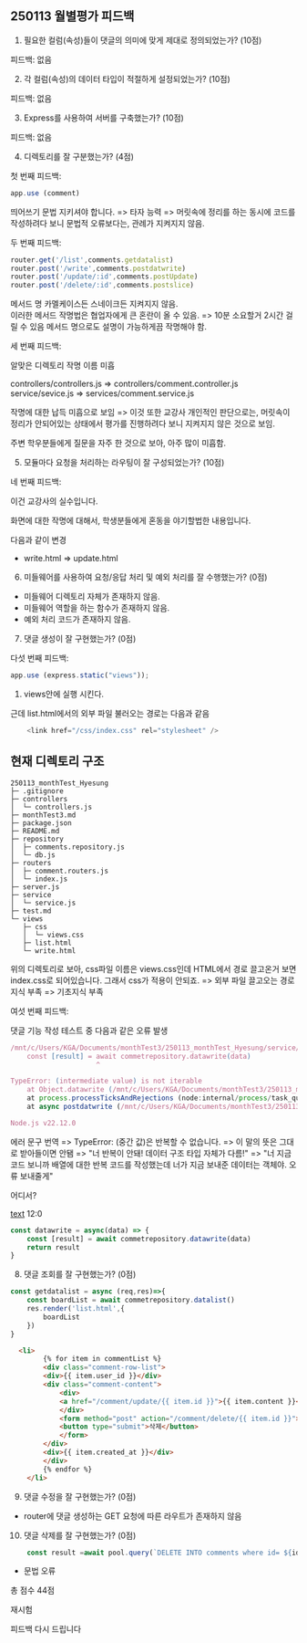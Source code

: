 ## 250113 월별평가 피드백

1. 필요한 컬럼(속성)들이 댓글의 의미에 맞게 제대로 정의되었는가? (10점)

피드백: 없음

2. 각 컬럼(속성)의 데이터 타입이 적절하게 설정되었는가? (10점)

피드백: 없음

3. Express를 사용하여 서버를 구축했는가? (10점)

피드백: 없음

4. 디렉토리를 잘 구분했는가? (4점)

첫 번째 피드백:

```js
app.use (comment)
```

띄어쓰기 문법 지키셔야 합니다.
=> 타자 능력
=> 머릿속에 정리를 하는 동시에 코드를 작성하려다 보니 문법적 오류보다는, 관례가 지켜지지 않음.

두 번째 피드백:

```js
router.get('/list',comments.getdatalist)
router.post('/write',comments.postdatwrite)
router.post('/update/:id',comments.postUpdate)
router.post('/delete/:id',comments.postslice)
```

메서드 명 카멜케이스든 스네이크든 지켜지지 않음.  
이러한 메서드 작명법은 협업자에게 큰 혼란이 올 수 있음.
=> 10분 소요할거 2시간 걸릴 수 있음
메서드 명으로도 설명이 가능하게끔 작명해야 함.  

세 번째 피드백:

알맞은 디렉토리 작명 이름 미흡

controllers/controllers.js => controllers/comment.controller.js
service/sevice.js => services/comment.service.js

작명에 대한 납득 미흡으로 보임 => 이것 또한 교강사 개인적인 판단으로는, 머릿속이
정리가 안되어있는 상태에서 평가를 진행하려다 보니 지켜지지 않은 것으로 보임.

주변 학우분들에게 질문을 자주 한 것으로 보아, 아주 많이 미흡함.

5. 모듈마다 요청을 처리하는 라우팅이 잘 구성되었는가? (10점)

네 번째 피드백:

이건 교강사의 실수입니다.

화면에 대한 작명에 대해서, 학생분들에게 혼동을 야기할법한 내용입니다.

다음과 같이 변경

- write.html => update.html

6. 미들웨어를 사용하여 요청/응답 처리 및 예외 처리를 잘 수행했는가? (0점)

- 미들웨어 디렉토리 자체가 존재하지 않음.
- 미들웨어 역할을 하는 함수가 존재하지 않음.
- 예외 처리 코드가 존재하지 않음.

7. 댓글 생성이 잘 구현했는가? (0점)

다섯 번째 피드백:

```js
app.use (express.static("views"));
```

1. views안에 실행 시킨다.

근데 list.html에서의 외부 파일 불러오는 경로는 다음과 같음

```js
    <link href="/css/index.css" rel="stylesheet" />
```

## 현재 디렉토리 구조

```
250113_monthTest_Hyesung
├─ .gitignore
├─ controllers
│  └─ controllers.js
├─ monthTest3.md
├─ package.json
├─ README.md
├─ repository
│  ├─ comments.repository.js
│  └─ db.js
├─ routers
│  ├─ comment.routers.js
│  └─ index.js
├─ server.js
├─ service
│  └─ service.js
├─ test.md
└─ views
   ├─ css
   │  └─ views.css
   ├─ list.html
   └─ write.html
```

위의 디렉토리로 보아, css파일 이름은 views.css인데 HTML에서 경로 끌고온거 보면
index.css로 되어있습니다. 그래서 css가 적용이 안되죠.
=> 외부 파일 끌고오는 경로 지식 부족 =>  기초지식 부족

여섯 번째 피드백:

댓글 기능 작성 테스트 중 다음과 같은 오류 발생

```js
/mnt/c/Users/KGA/Documents/monthTest3/250113_monthTest_Hyesung/service/service.js:12
    const [result] = await commetrepository.datawrite(data)
                     ^

TypeError: (intermediate value) is not iterable
    at Object.datawrite (/mnt/c/Users/KGA/Documents/monthTest3/250113_monthTest_Hyesung/service/service.js:12:22)
    at process.processTicksAndRejections (node:internal/process/task_queues:105:5)
    at async postdatwrite (/mnt/c/Users/KGA/Documents/monthTest3/250113_monthTest_Hyesung/controllers/controllers.js:13:24)

Node.js v22.12.0
```

에러 문구 번역 => TypeError: (중간 값)은 반복할 수 없습니다.
=> 이 말의 뜻은 그대로 받아들이면 안됌
=> "너 반복이 안돼! 데이터 구조 타입 자체가 다름!"
=> "너 지금 코드 보니까 배열에 대한 반복 코드를 작성했는데 너가 지금 보내준 데이터는 객체야. 오류 보내줄게"

어디서?

[text](service/service.js) 12:0
```js
const datawrite = async(data) => {
    const [result] = await commetrepository.datawrite(data)
    return result
}
```

8. 댓글 조회를 잘 구현했는가? (0점)

```js
const getdatalist = async (req,res)=>{
    const boardList = await commetrepository.datalist()
    res.render('list.html',{
        boardList
    })
}
```

```html
  <li>
        {% for item in commentList %}
        <div class="comment-row-list">
        <div>{{ item.user_id }}</div>
        <div class="comment-content">
            <div>
            <a href="/comment/update/{{ item.id }}">{{ item.content }}</a>
            </div>
            <form method="post" action="/comment/delete/{{ item.id }}">
            <button type="submit">삭제</button>
            </form>
        </div>
        <div>{{ item.created_at }}</div>
        </div>
        {% endfor %}
    </li>
```

9. 댓글 수정을 잘 구현했는가? (0점)

- router에 댓글 생성하는 GET 요청에 따른 라우트가 존재하지 않음

10. 댓글 삭제를 잘 구현했는가? (0점)

```js
    const result =await pool.query(`DELETE INTO comments where id= ${id}`)
```

- 문법 오류

총 점수 44점

재시험

피드백 다시 드립니다
